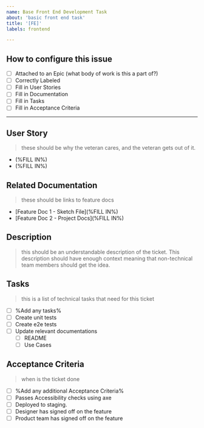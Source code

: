 ```yaml
---
name: Base Front End Development Task
about: 'basic front end task'
title: '[FE]' 
labels: frontend

---
```


## How to configure this issue

- [ ] Attached to an Epic (what body of work is this a part of?)
- [ ] Correctly Labeled
- [ ] Fill in User Stories
- [ ] Fill in Documentation
- [ ] Fill in Tasks
- [ ] Fill in Acceptance Criteria

---

## User Story

> these should be why the veteran cares, and the veteran gets out of it.

- (%FILL IN%)
- (%FILL IN%)

## Related Documentation

> these should be links to feature docs

- [Feature Doc 1 - Sketch File](%FILL IN%)
- [Feature Doc 2 - Project Docs](%FILL IN%)

## Description

> this should be an understandable description of the ticket. This description should have enough context meaning that non-technical team members should get the idea.

## Tasks

> this is a list of technical tasks that need for this ticket

- [ ] %Add any tasks%
- [ ] Create unit tests
- [ ] Create e2e tests
- [ ] Update relevant documentations
  - [ ] README
  - [ ] Use Cases

## Acceptance Criteria

> when is the ticket done

- [ ] %Add any additional Acceptance Criteria%
- [ ] Passes Accessibility checks using axe
- [ ] Deployed to staging.
- [ ] Designer has signed off on the feature
- [ ] Product team has signed off on the  feature

